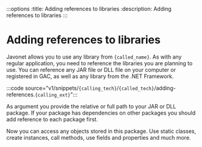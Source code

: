 :::options
:title: Adding references to libraries
:description: Adding references to libraries
:::

# Adding references to libraries

Javonet allows you to use any library from `{called_name}`. As with any regular application, you need to reference the libraries you are planning to use. You can reference any JAR file or DLL file on your computer or registered in GAC, as well as any library from the .NET Framework.

:::code source="v1/snippets/`{calling_tech}`/`{called_tech}`/adding-references.`{calling_ext}`":::

As argument you provide the relative or full path to your JAR or DLL package. If your package has dependencies on other packages you should add reference to each package first.

Now you can access any objects stored in this package. Use static classes, create instances, call methods, use fields and properties and much more.

